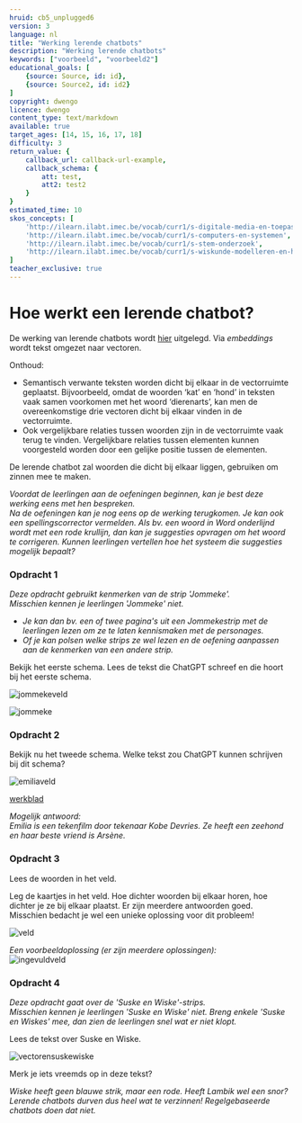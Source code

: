 ```yaml
---
hruid: cb5_unplugged6
version: 3
language: nl
title: "Werking lerende chatbots"
description: "Werking lerende chatbots"
keywords: ["voorbeeld", "voorbeeld2"]
educational_goals: [
    {source: Source, id: id}, 
    {source: Source2, id: id2}
]
copyright: dwengo
licence: dwengo
content_type: text/markdown
available: true
target_ages: [14, 15, 16, 17, 18]
difficulty: 3
return_value: {
    callback_url: callback-url-example,
    callback_schema: {
        att: test,
        att2: test2
    }
}
estimated_time: 10
skos_concepts: [
    'http://ilearn.ilabt.imec.be/vocab/curr1/s-digitale-media-en-toepassingen', 
    'http://ilearn.ilabt.imec.be/vocab/curr1/s-computers-en-systemen', 
    'http://ilearn.ilabt.imec.be/vocab/curr1/s-stem-onderzoek', 
    'http://ilearn.ilabt.imec.be/vocab/curr1/s-wiskunde-modelleren-en-heuristiek'
]
teacher_exclusive: true
---
```


# Hoe werkt een lerende chatbot?

De werking van lerende chatbots wordt [hier](https://dwengo.org/backend/api/learningObject/getWrapped?hruid=cb_chatbot3&version=3&language=nl) uitgelegd. Via *embeddings* wordt tekst omgezet naar vectoren. 

Onthoud: <br>
* Semantisch verwante teksten worden dicht bij elkaar in de vectorruimte geplaatst. Bijvoorbeeld, omdat de woorden ‘kat’ en ‘hond’ in teksten vaak samen voorkomen met het woord ‘dierenarts’, kan men de overeenkomstige drie vectoren dicht bij elkaar vinden in de vectorruimte.
* Ook vergelijkbare relaties tussen woorden zijn in de vectorruimte vaak terug te vinden. Vergelijkbare relaties tussen elementen kunnen voorgesteld worden door een gelijke positie tussen de elementen.

De lerende chatbot zal woorden die dicht bij elkaar liggen, gebruiken om zinnen mee te maken. 

*Voordat de leerlingen aan de oefeningen beginnen, kan je best deze werking eens met hen bespreken.* <br>
*Na de oefeningen kan je nog eens op de werking terugkomen. Je kan ook een spellingscorrector vermelden. Als bv. een woord in Word onderlijnd wordt met een rode krullijn, dan kan je suggesties opvragen om het woord te corrigeren. Kunnen leerlingen vertellen hoe het systeem die suggesties mogelijk bepaalt?* 

### Opdracht 1

*Deze opdracht gebruikt kenmerken van de strip 'Jommeke'.*<br>
*Misschien kennen je leerlingen 'Jommeke' niet.* <br>
* *Je kan dan bv. een of twee pagina's uit een Jommekestrip met de leerlingen lezen om ze te laten kennismaken met de personages.*
* *Of je kan polsen welke strips ze wel lezen en de oefening aanpassen aan de kenmerken van een andere strip.* 

Bekijk het eerste schema. Lees de tekst die ChatGPT schreef en die hoort bij het eerste schema.

![jommekeveld](https://github.com/dwengovzw/learning_content/assets/48352335/8daa9a5d-3886-4799-813e-10a64213fa2c)

![jommeke](https://github.com/dwengovzw/learning_content/assets/48352335/9bc4010f-459d-4010-96cb-a1ade5050ca0)

### Opdracht 2

Bekijk nu het tweede schema. Welke tekst zou ChatGPT kunnen schrijven bij dit schema? 

![emiliaveld](https://github.com/dwengovzw/learning_content/assets/48352335/25fcec34-9d31-4fc3-92c3-2835edec7f36)

[werkblad](embed/werkbladwieisemilia.pdf)

*Mogelijk antwoord:*<br>
*Emilia is een tekenfilm door tekenaar Kobe Devries. Ze heeft een zeehond en haar beste vriend is Arsène.* 


### Opdracht 3

Lees de woorden in het veld.

Leg de kaartjes in het veld. Hoe dichter woorden bij elkaar horen, hoe dichter je ze bij elkaar plaatst. Er zijn meerdere antwoorden goed. Misschien bedacht je wel een unieke oplossing voor dit probleem!

![veld](https://github.com/dwengovzw/learning_content/assets/48352335/953abce7-119a-4ca2-a7d2-382caccac749)

*Een voorbeeldoplossing (er zijn meerdere oplossingen):*<br>
![ingevuldveld](https://github.com/dwengovzw/learning_content/assets/48352335/dad2251d-ce91-4ea0-bad8-42f8e1bcd714)<br>


### Opdracht 4

*Deze opdracht gaat over de 'Suske en Wiske'-strips.*<br> 
*Misschien kennen je leerlingen 'Suske en Wiske' niet. Breng enkele 'Suske en Wiskes' mee, dan zien de leerlingen snel wat er niet klopt.*

Lees de tekst over Suske en Wiske.

![vectorensuskewiske](https://github.com/dwengovzw/learning_content/assets/48352335/5a054655-f848-490e-9b03-33bb2479562b)

Merk je iets vreemds op in deze tekst?

*Wiske heeft geen blauwe strik, maar een rode. Heeft Lambik wel een snor?*<br>
*Lerende chatbots durven dus heel wat te verzinnen!*
*Regelgebaseerde chatbots doen dat niet.*

